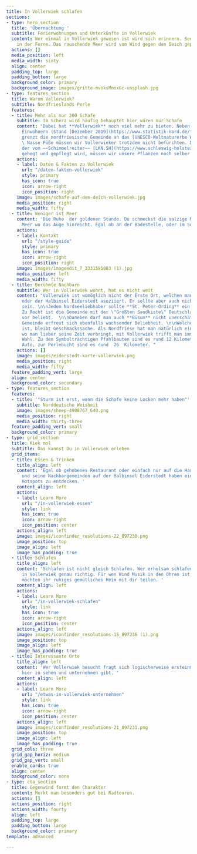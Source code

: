 ```yaml
---
title: In Vollerwiek schlafen
sections:
- type: hero_section
  title: 'Übernachtung '
  subtitle: Ferienwohnungen und Unterkünfte in Vollerwiek
  content: Wer einmal in Vollerwiek gewesen ist wird sich erinnern. Seevögel zwitschern
    in der Ferne. Das rauschende Meer wird vom Wind gegen den Deich gepustet.
  actions: []
  media_position: left
  media_width: sixty
  align: center
  padding_top: large
  padding_bottom: large
  background_color: primary
  background_image: images/gritte-mvoksMmoxGc-unsplash.jpg
- type: features_section
  title: Warum Vollerwiek?
  subtitle: Nordfrieslands Perle
  features:
  - title: Mehr als nur 200 Schafe
    subtitle: Im Scherz wird häufig behauptet hier wären nur Schafe
    content: "Dabei hat **Vollerwiek** noch viel mehr zu bieten. Neben seinen 219
      Einwohnern (Stand [Dezember 2019](https://www.statistik-nord.de/fileadmin/Dokumente/Statistische_Berichte/bevoelkerung/A_I_2_S/A_I_2_vj_194_Zensus_SH.xlsx))
      grenzt die nordfriesische Gemeinde an das [UNESCO-Weltnaturerbe Wattenmeer](https://www.unesco.de/kultur-und-natur/welterbe/welterbe-deutschland/wattenmeer).
      \ Nasse Füße müssen wir Vollerwieker trotzdem nicht befürchten. Dank des Deiches,
      der vom ~~Schimmelreiter~~ [LKN.SH](https://www.schleswig-holstein.de/DE/Landesregierung/LKN/lkn_node.html)
      gehegt und gepflegt wird, müssen wir unsere Pflanzen noch selber gießen. \n\n"
    actions:
    - label: Daten & Fakten zu Vollerwiek
      url: "/daten-fakten-vollerwiek"
      style: primary
      has_icon: true
      icon: arrow-right
      icon_position: right
    image: images/schafe-auf-dem-deich-vollerwiek.jpg
    media_position: right
    media_width: fifty
  - title: Weniger ist Meer
    content: 'Die Ruhe  der goldenen Stunde. Du schmeckst die salzige Meeresluft.
      Meer wo das Auge hinreicht. Egal ob an der Badestelle, oder im Schieteck. '
    actions:
    - label: Kontakt
      url: "/style-guide"
      style: primary
      has_icon: true
      icon: arrow-right
      icon_position: right
    image: images/imageedit_7_3331595083 (1).jpg
    media_position: left
    media_width: fifty
  - title: Berühmte Nachbarn
    subtitle: Wer in Vollerwiek wohnt, hat es nicht weit
    content: "Vollerwiek ist womöglich nicht der Erste Ort, welchen man mit Nordsee
      oder der Halbinsel Eiderstedt asoziiert. Er sollte aber auch nicht der letzte
      sein. \n\nJedem Nordseeliebhaber sollte **St. Peter-Ording** ein Begriff sein.
      Zu Recht ist die Gemeinde mit der \"Größten Sandkiste\" Deutschlands nach wie
      vor beliebt.  \n\nDaneben darf man auch **Büsum** nicht unerschätzen. Die dithmarscher
      Gemeinde erfreut sich ebenfalls wachsender Beliebheit. \n\nWelcher Ort nun schöner
      ist, bleibt Geschmackssache. Als Nordfriese hat man natürlich eine Meinung ;-)\n\nEgal
      wo man lieber seine Zeit verbringt, mit Vollerwiek trifft man immer eine gute
      Wahl. Zu den Symbolträchtigen Pfahlbauten sind es rund 12 Kilometer mit dem
      Auto, zur Perlebucht sind es rund  26  Kilometer. "
    actions: []
    image: images/eiderstedt-karte-vollerwiek.png
    media_position: right
    media_width: fifty
  feature_padding_vert: large
  align: center
  background_color: secondary
- type: features_section
  features:
  - title: '"Sturm ist erst, wenn die Schafe keine Locken mehr haben"'
    subtitle: Norddeutsche Weisheit
    image: images/sheep-4908767_640.png
    media_position: right
    media_width: thirty-three
  feature_padding_vert: small
  background_color: primary
- type: grid_section
  title: Kiek mol
  subtitle: Das kannst Du in Vollerwiek erleben
  grid_items:
  - title: Essen & Trinken
    title_align: left
    content: 'Egal ob gehobenes Restaurant oder einfach nur auf die Hand. Vollerwiek
      und seine Nachbargemeinden auf der Halbinsel Eiderstedt haben einige kulinarischen
      Hotspots zu entdecken. '
    content_align: left
    actions:
    - label: Learn More
      url: "/in-vollerwiek-essen"
      style: link
      has_icon: true
      icon: arrow-right
      icon_position: center
    actions_align: left
    image: images/iconfinder_resolutions-22_897230.png
    image_position: top
    image_align: left
    image_has_padding: true
  - title: Schlafen
    title_align: left
    content: 'Schlafen ist nicht gleich Schlafen. Wer erholsam schlafen möchte, ist
      in Vollerwiek genau richtig. Für wen Wind Musik in den Ohren ist, Vollerwieker
      möchten ihr ruhiges gemütliches Heim mit dir teilen. '
    content_align: left
    actions:
    - label: Learn More
      url: "/in-vollerwiek-schlafen"
      style: link
      has_icon: true
      icon: arrow-right
      icon_position: center
    actions_align: left
    image: images/iconfinder_resolutions-15_897236 (1).png
    image_position: top
    image_align: left
    image_has_padding: true
  - title: Interessante Orte
    title_align: left
    content: 'Wer Vollerwiek besucht fragt sich logischerweise ersteinmal, was es
      hier zu sehen und unternehmen gibt. '
    content_align: left
    actions:
    - label: Learn More
      url: "/etwas-in-vollerwiek-unternehmen"
      style: link
      has_icon: true
      icon: arrow-right
      icon_position: center
    actions_align: left
    image: images/iconfinder_resolutions-21_897231.png
    image_position: top
    image_align: left
    image_has_padding: true
  grid_cols: three
  grid_gap_horiz: medium
  grid_gap_vert: small
  enable_cards: true
  align: center
  background_color: none
- type: cta_section
  title: Gegenwind formt den Charakter
  content: Merkt man besonders gut bei Radtouren.
  actions: []
  actions_position: right
  actions_width: fourty
  align: left
  padding_top: large
  padding_bottom: large
  background_color: primary
template: advanced

---
```

